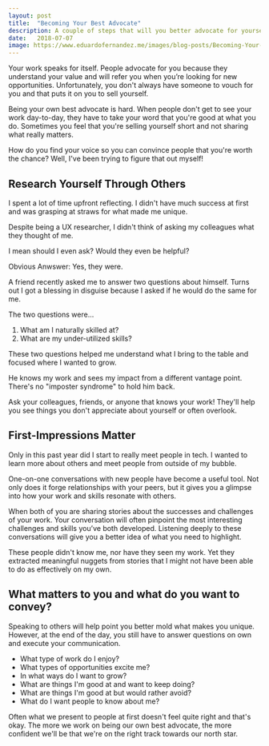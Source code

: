 ```yaml
---
layout: post
title:  "Becoming Your Best Advocate"
description: A couple of steps that will you better advocate for yourself as a professional.
date:   2018-07-07
image: https://www.eduardofernandez.me/images/blog-posts/Becoming-Your-Best-Advocate/carl-heyerdahl-181868-unsplash.jpg
---
```


Your work speaks for itself. People advocate for you because they understand your value and will refer you when you’re looking for new opportunities. Unfortunately, you don't always have someone to vouch for you and that puts it on you to sell yourself.

Being your own best advocate is hard. When people don't get to see your work day-to-day, they have to take your word that you're good at what you do. Sometimes you feel that you're selling yourself short and not sharing what really matters.

How do you find your voice so you can convince people that you're worth the chance? Well, I've been trying to figure that out myself!

## Research Yourself Through Others

I spent a lot of time upfront reflecting. I didn't have much success at first and was grasping at straws for what made me unique.

Despite being a UX researcher, I didn't think of asking my colleagues what they thought of me.

I mean should I even ask? Would they even be helpful?

Obvious Anwswer: Yes, they were.

A friend recently asked me to answer two questions about himself. Turns out I got a blessing in disguise because I asked if he would do the same for me.

The two questions were...

1. What am I naturally skilled at?
2. What are my under-utilized skills?

These two questions helped me understand what I bring to the table and focused where I wanted to grow.

He knows my work and sees my impact from a different vantage point. There's no "imposter syndrome" to hold him back.

Ask your colleagues, friends, or anyone that knows your work! They'll help you see things you don't appreciate about yourself or often overlook.

## First-Impressions Matter

Only in this past year did I start to really meet people in tech. I wanted to learn more about others and meet people from outside of my bubble.

One-on-one conversations with new people have become a useful tool. Not only does it forge relationships with your peers, but it gives you a glimpse into how your work and skills resonate with others.

When both of you are sharing stories about the successes and challenges of your work. Your conversation will often pinpoint the most interesting challenges and skills you’ve both developed. Listening deeply to these conversations will give you a better idea of what you need to highlight.

These people didn't know me, nor have they seen my work. Yet they extracted meaningful nuggets from stories that I might not have been able to do as effectively on my own.

## What matters to you and what do you want to convey?

Speaking to others will help point you better mold what makes you unique. However, at the end of the day, you still have to answer questions on own and execute your communication.

- What type of work do I enjoy?
- What types of opportunities excite me?
- In what ways do I want to grow?
- What are things I'm good at and want to keep doing?
- What are things I'm good at but would rather avoid?
- What do I want people to know about me?

Often what we present to people at first doesn't feel quite right and that's okay. The more we work on being our own best advocate, the more confident we'll be that we're on the right track towards our north star.
